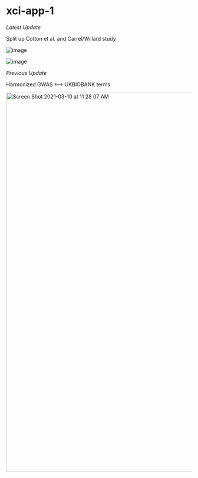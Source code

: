 # xci-app-1

*Latest Update*

Split up Cotton et al. and Carrel/Willard study

![image](https://user-images.githubusercontent.com/71516524/111209986-109fbe80-85a3-11eb-8c29-70f1548da3ca.png)

![image](https://user-images.githubusercontent.com/71516524/111210004-15647280-85a3-11eb-8a85-632b77d27a0b.png)


*Previous Update*

Harmonized GWAS <--> UKBIOBANK terms

<img width="1028" alt="Screen Shot 2021-03-10 at 11 28 07 AM" src="https://user-images.githubusercontent.com/71516524/110662742-c9c15b80-8193-11eb-85fa-6f774b99bfd4.png">
